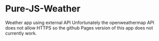 # Pure-JS-Weather
Weather app using external API
Unfortunately the openweathermap API does not allow HTTPS so the github Pages version of this app does not currently work.
